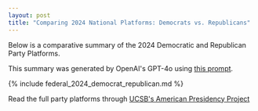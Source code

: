 ```yaml
---
layout: post
title: "Comparing 2024 National Platforms: Democrats vs. Republicans"
---
```


Below is a comparative summary of the 2024 Democratic and Republican Party Platforms.

This summary was generated by OpenAI's GPT-4o using [this prompt](https://github.com/ChicagoHAI/election-nlp/blob/main/data/prompts/cross_party_platform.txt).




{% include federal_2024_democrat_republican.md %}



Read the full party platforms through [UCSB's American Presidency Project](https://www.presidency.ucsb.edu/documents/app-categories/elections-and-transitions/party-platforms)